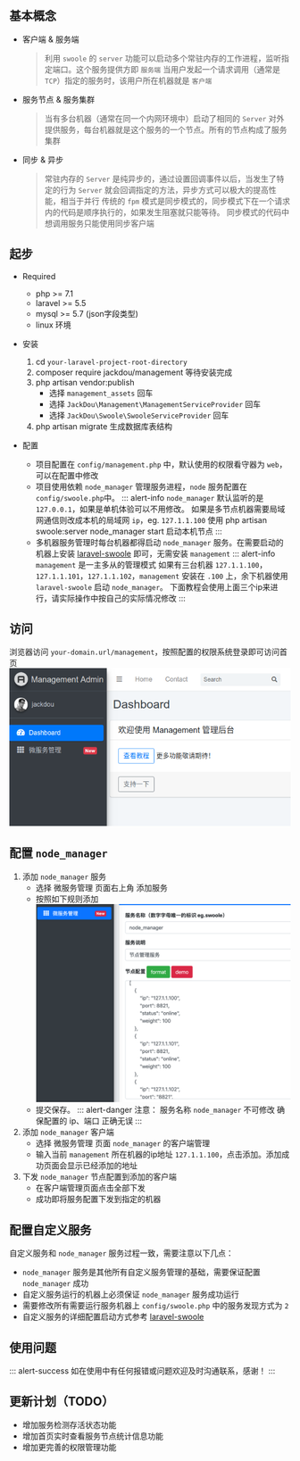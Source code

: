 
## 基本概念
- 客户端 & 服务端
    > 利用 `swoole` 的 `server` 功能可以启动多个常驻内存的工作进程，监听指定端口。这个服务提供方即 `服务端`
    > 当用户发起一个请求调用（通常是 `TCP`）指定的服务时，该用户所在机器就是 `客户端`

- 服务节点 & 服务集群
    > 当有多台机器（通常在同一个内网环境中）启动了相同的 `Server` 对外提供服务，每台机器就是这个服务的一个节点。所有的节点构成了服务集群
    
- 同步 & 异步
    > 常驻内存的 `Server` 是纯异步的，通过设置回调事件以后，当发生了特定的行为 `Server` 就会回调指定的方法，异步方式可以极大的提高性能，相当于并行
    > 传统的 `fpm` 模式是同步模式的，同步模式下在一个请求内的代码是顺序执行的，如果发生阻塞就只能等待。
    > 同步模式的代码中想调用服务只能使用同步客户端
    
## 起步

- Required
    - php >= 7.1
    - laravel >= 5.5
    - mysql >= 5.7 (json字段类型)
    - linux 环境

- 安装
    1. cd `your-laravel-project-root-directory` 
    2. composer require jackdou/management 等待安装完成
    3. php artisan vendor:publish
        - 选择 `management_assets` 回车
        - 选择 `JackDou\Management\ManagementServiceProvider` 回车
        - 选择 `JackDou\Swoole\SwooleServiceProvider` 回车
    4. php artisan migrate 生成数据库表结构
    
- 配置
    - 项目配置在 `config/management.php` 中，默认使用的权限看守器为 `web`，可以在配置中修改
    - 项目使用依赖 `node_manager` 管理服务进程，`node` 服务配置在 `config/swoole.php`中。
        ::: alert-info
        `node_manager` 默认监听的是 `127.0.0.1`，如果是单机体验可以不用修改。
        如果是多节点机器需要局域网通信则改成本机的局域网 `ip`，eg. `127.1.1.100`
        使用 php artisan swoole:server node_manager start 启动本机节点
        :::
    - 多机器服务管理时每台机器都得启动 `node_manager` 服务。在需要启动的机器上安装 [laravel-swoole](http://jackdou.com:81/#!md/laravel-swoole.md) 即可，无需安装 `management`
        ::: alert-info
        `management` 是一主多从的管理模式
        如果有三台机器 `127.1.1.100`，`127.1.1.101`，`127.1.1.102`，`management` 安装在 `.100` 上，余下机器使用`laravel-swoole` 启动 `node_manager`。
        下面教程会使用上面三个ip来进行，请实际操作中按自己的实际情况修改
        :::
## 访问
浏览器访问 `your-domain.url/management`，按照配置的权限系统登录即可访问首页
    ![首页](../img/management_home.png)
    
## 配置 `node_manager`
1. 添加 `node_manager` 服务
    - 选择 微服务管理 页面右上角 添加服务
    - 按照如下规则添加
        ![添加服务](../img/management_create.png)
    - 提交保存。
        ::: alert-danger
        注意：
            服务名称 `node_manager` 不可修改
            确保配置的 ip、端口 正确无误
        :::
2. 添加 `node_manager` 客户端
    - 选择 微服务管理 页面 `node_manager` 的客户端管理
    - 输入当前 `management` 所在机器的ip地址 `127.1.1.100`，点击添加。添加成功页面会显示已经添加的地址
3. 下发 `node_manager` 节点配置到添加的客户端
    - 在客户端管理页面点击全部下发
    - 成功即将服务配置下发到指定的机器
    
## 配置自定义服务
自定义服务和 `node_manager` 服务过程一致，需要注意以下几点：

- `node_manager` 服务是其他所有自定义服务管理的基础，需要保证配置 `node_manager` 成功
- 自定义服务运行的机器上必须保证 `node_manager` 服务成功运行
- 需要修改所有需要运行服务机器上 `config/swoole.php` 中的服务发现方式为 `2`
- 自定义服务的详细配置启动方式参考 [laravel-swoole](https://github.com/jhabc1314/laravel-swoole)

## 使用问题
::: alert-success
如在使用中有任何报错或问题欢迎及时沟通联系，感谢！
:::

## 更新计划（TODO）
- 增加服务检测存活状态功能
- 增加首页实时查看服务节点统计信息功能
- 增加更完善的权限管理功能